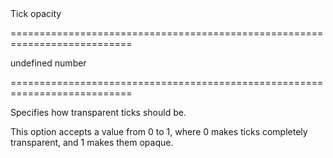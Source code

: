 <!--**
/*-------------------------------------------
    Auto-generated file. Do not modify.
-------------------------------------------

**-->
<!--d-->Tick opacity<!--/d-->
===========================================================================
<!--default-->undefined<!--/default-->
<!--type-->number<!--/type-->
===========================================================================

<!--shortDescription-->
Specifies how transparent ticks should be.
<!--/shortDescription-->

<!--fullDescription-->
This option accepts a value from 0 to 1, where 0 makes ticks completely transparent, and 1 makes them opaque.
<!--/fullDescription-->